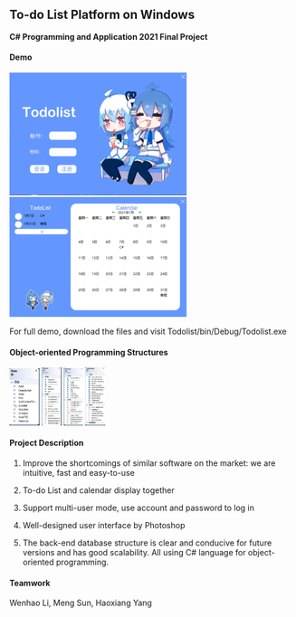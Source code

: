 ## To-do List Platform on Windows

**C# Programming and Application 2021 Final Project**

#### Demo

<img src="./imgs/1.png" alt="1" style="zoom: 50%;" />

<img src="./imgs/2.png" alt="1" style="zoom: 50%;" />

For full demo, download the files and visit Todolist/bin/Debug/Todolist.exe

#### Object-oriented Programming Structures

<img src="./imgs/3.png" alt="1" style="zoom: 20%;" />  <img src="./imgs/4.png" alt="1" style="zoom: 20%;" />  <img src="./imgs/5.png" alt="1" style="zoom: 20%;" />  <img src="./imgs/6.png" alt="1" style="zoom: 20%;" />

#### Project Description

1. Improve the shortcomings of similar software on the market: we are intuitive, fast and easy-to-use

2. To-do List and calendar display together
3. Support multi-user mode, use account and password to log in
4. Well-designed user interface by Photoshop
5. The back-end database structure is clear and conducive for future versions and has good scalability. All using C# language for object-oriented programming.

#### Teamwork

Wenhao Li, Meng Sun, Haoxiang Yang

